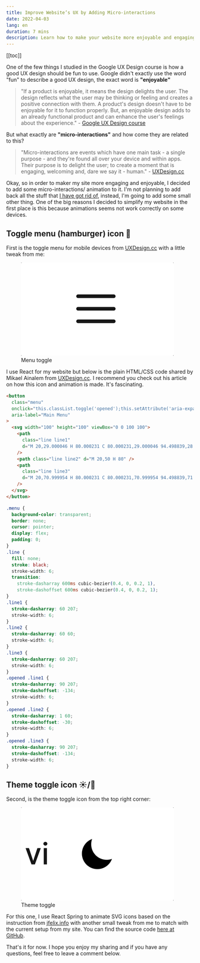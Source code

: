 ```yaml
---
title: Improve Website’s UX by Adding Micro-interactions
date: 2022-04-03
lang: en
duration: 7 mins
description: Learn how to make your website more enjoyable and engaging with micro-interactions. See how you can use HTML, CSS, React, and React Spring to create animated icons for your menu and theme toggle.
---
```


[[toc]]

One of the few things I studied in the Google UX Design course is how a good UX design should be fun to use. Google didn't exactly use the word "fun" to describe a good UX design, the exact word is **"enjoyable"**

> "If a product is enjoyable, it means the design delights the user. The design reflects what the user may be thinking or feeling and creates a positive connection with them. A product's design doesn't have to be enjoyable for it to function properly. But, an enjoyable design adds to an already functional product and can enhance the user's feelings about the experience." - [Google UX Design course](https://www.coursera.org/professional-certificates/google-ux-design)

But what exactly are **"micro-interactions"** and how come they are related to this?

> "Micro-interactions are events which have one main task - a single purpose - and they're found all over your device and within apps. Their purpose is to delight the user; to create a moment that is engaging, welcoming and, dare we say it - human." - [UXDesign.cc](https://uxdesign.cc/micro-interactions-why-when-and-how-to-use-them-to-boost-the-ux-17094b3baaa0)

Okay, so in order to maker my site more engaging and enjoyable, I decided to add some micro-interactions/ animation to it. I'm not planning to add back all the stuff that [I have got rid of](https://vinh.dev/blog/i-opted-in-a-more-minimal-design-but-why), instead, I'm going to add some small other thing. One of the big reasons I decided to simplify my website in the first place is this because animations seems not work correctly on some devices.

## Toggle menu (hamburger) icon 🍔

First is the toggle menu for mobile devices from [UXDesign.cc](https://uxdesign.cc/the-menu-210bec7ad80c) with a little tweak from me:

<figure pt-5>
  <img src="/images/2022/menu-toggle.gif" alt="Menu toggle" rounded-lg />
  <figcaption text-center>
    Menu toggle
  </figcaption>
</figure>

I use React for my website but below is the plain HTML/CSS code shared by Mikael Ainalem from [UXDesign.cc](https://uxdesign.cc/the-menu-210bec7ad80c). I recommend you check out his article on how this icon and animation is made. It's fascinating.

```html
<button
  class="menu"
  onclick="this.classList.toggle('opened');this.setAttribute('aria-expanded', this.classList.contains('opened'))"
  aria-label="Main Menu"
>
  <svg width="100" height="100" viewBox="0 0 100 100">
    <path
      class="line line1"
      d="M 20,29.000046 H 80.000231 C 80.000231,29.000046 94.498839,28.817352 94.532987,66.711331 94.543142,77.980673 90.966081,81.670246 85.259173,81.668997 79.552261,81.667751 75.000211,74.999942 75.000211,74.999942 L 25.000021,25.000058"
    />
    <path class="line line2" d="M 20,50 H 80" />
    <path
      class="line line3"
      d="M 20,70.999954 H 80.000231 C 80.000231,70.999954 94.498839,71.182648 94.532987,33.288669 94.543142,22.019327 90.966081,18.329754 85.259173,18.331003 79.552261,18.332249 75.000211,25.000058 75.000211,25.000058 L 25.000021,74.999942"
    />
  </svg>
</button>
```

```css
.menu {
  background-color: transparent;
  border: none;
  cursor: pointer;
  display: flex;
  padding: 0;
}
.line {
  fill: none;
  stroke: black;
  stroke-width: 6;
  transition:
    stroke-dasharray 600ms cubic-bezier(0.4, 0, 0.2, 1),
    stroke-dashoffset 600ms cubic-bezier(0.4, 0, 0.2, 1);
}
.line1 {
  stroke-dasharray: 60 207;
  stroke-width: 6;
}
.line2 {
  stroke-dasharray: 60 60;
  stroke-width: 6;
}
.line3 {
  stroke-dasharray: 60 207;
  stroke-width: 6;
}
.opened .line1 {
  stroke-dasharray: 90 207;
  stroke-dashoffset: -134;
  stroke-width: 6;
}
.opened .line2 {
  stroke-dasharray: 1 60;
  stroke-dashoffset: -30;
  stroke-width: 6;
}
.opened .line3 {
  stroke-dasharray: 90 207;
  stroke-dashoffset: -134;
  stroke-width: 6;
}
```

## Theme toggle icon ☀️/🌙

Second, is the theme toggle icon from the top right corner:

<figure pt-5>
  <img src="/images/2022/theme-toggle.gif" alt="Theme toggle" rounded-lg />
  <figcaption text-center>
    Theme toggle
  </figcaption>
</figure>

For this one, I use React Spring to animate SVG icons based on the instruction from [jfelix.info](https://jfelix.info/blog/using-react-spring-to-animate-svg-icons-dark-mode-toggle) with another small tweak from me to match with the current setup from my site. You can find the source code [here at GitHub](https://github.com/vinhphm/vinh-dev-archive/blob/main/components/AnimatedThemeIcon.js).

That's it for now. I hope you enjoy my sharing and if you have any questions, feel free to leave a comment below.
